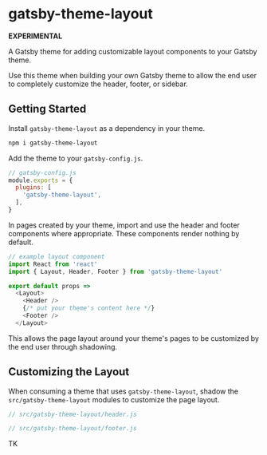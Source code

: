 
# gatsby-theme-layout

**EXPERIMENTAL**

A Gatsby theme for adding customizable layout components to your Gatsby theme.

Use this theme when building your own Gatsby theme to allow the end user to completely customize the header, footer, or sidebar.

[latent shadowing]: https://johno.com/latent-component-shadowing

## Getting Started

Install `gatsby-theme-layout` as a dependency in your theme.

```sh
npm i gatsby-theme-layout
```

Add the theme to your `gatsby-config.js`.

```js
// gatsby-config.js
module.exports = {
  plugins: [
    'gatsby-theme-layout',
  ],
}
```

In pages created by your theme, import and use the header and footer components where appropriate.
These components render nothing by default.

```js
// example layout component
import React from 'react'
import { Layout, Header, Footer } from 'gatsby-theme-layout'

export default props =>
  <Layout>
    <Header />
    {/* put your theme's content here */}
    <Footer />
  </Layout>
```

This allows the page layout around your theme's pages to be customized by the end user through shadowing.

## Customizing the Layout

When consuming a theme that uses `gatsby-theme-layout`, shadow the `src/gatsby-theme-layout` modules to customize the page layout.

```js
// src/gatsby-theme-layout/header.js
```

```js
// src/gatsby-theme-layout/footer.js
```

TK
